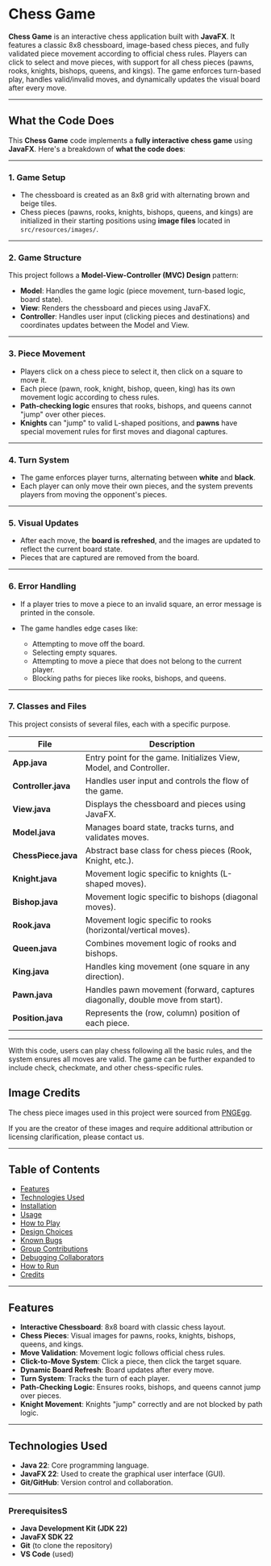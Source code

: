 # **Chess Game**

**Chess Game** is an interactive chess application built with **JavaFX**. It features a classic 8x8 chessboard, image-based chess pieces, and fully validated piece movement according to official chess rules. Players can click to select and move pieces, with support for all chess pieces (pawns, rooks, knights, bishops, queens, and kings). The game enforces turn-based play, handles valid/invalid moves, and dynamically updates the visual board after every move.

---

## **What the Code Does**

This **Chess Game** code implements a **fully interactive chess game** using **JavaFX**. Here's a breakdown of **what the code does**:

---

### **1. Game Setup**
- The chessboard is created as an 8x8 grid with alternating brown and beige tiles.
- Chess pieces (pawns, rooks, knights, bishops, queens, and kings) are initialized in their starting positions using **image files** located in `src/resources/images/`.

---

### **2. Game Structure**
This project follows a **Model-View-Controller (MVC) Design** pattern:
- **Model**: Handles the game logic (piece movement, turn-based logic, board state).
- **View**: Renders the chessboard and pieces using JavaFX.
- **Controller**: Handles user input (clicking pieces and destinations) and coordinates updates between the Model and View.

---

### **3. Piece Movement**
- Players click on a chess piece to select it, then click on a square to move it.
- Each piece (pawn, rook, knight, bishop, queen, king) has its own movement logic according to chess rules.
- **Path-checking logic** ensures that rooks, bishops, and queens cannot "jump" over other pieces.
- **Knights** can "jump" to valid L-shaped positions, and **pawns** have special movement rules for first moves and diagonal captures.

---

### **4. Turn System**
- The game enforces player turns, alternating between **white** and **black**.
- Each player can only move their own pieces, and the system prevents players from moving the opponent's pieces.

---

### **5. Visual Updates**
- After each move, the **board is refreshed**, and the images are updated to reflect the current board state.
- Pieces that are captured are removed from the board.

---

### **6. Error Handling**
- If a player tries to move a piece to an invalid square, an error message is printed in the console.

- The game handles edge cases like:
  - Attempting to move off the board.
  - Selecting empty squares.
  - Attempting to move a piece that does not belong to the current player.
  - Blocking paths for pieces like rooks, bishops, and queens.

---

### **7. Classes and Files**
This project consists of several files, each with a specific purpose.

| **File**             | **Description**                                       |
|---------------------|-------------------------------------------------------|
| **App.java**         | Entry point for the game. Initializes View, Model, and Controller. |
| **Controller.java**  | Handles user input and controls the flow of the game.  |
| **View.java**        | Displays the chessboard and pieces using JavaFX.       |
| **Model.java**       | Manages board state, tracks turns, and validates moves. |
| **ChessPiece.java**  | Abstract base class for chess pieces (Rook, Knight, etc.). |
| **Knight.java**      | Movement logic specific to knights (L-shaped moves).   |
| **Bishop.java**      | Movement logic specific to bishops (diagonal moves).   |
| **Rook.java**        | Movement logic specific to rooks (horizontal/vertical moves). |
| **Queen.java**       | Combines movement logic of rooks and bishops.          |
| **King.java**        | Handles king movement (one square in any direction).   |
| **Pawn.java**        | Handles pawn movement (forward, captures diagonally, double move from start). |
| **Position.java**    | Represents the (row, column) position of each piece.  |

---

With this code, users can play chess following all the basic rules, and the system ensures all moves are valid. The game can be further expanded to include check, checkmate, and other chess-specific rules. 

## Image Credits
The chess piece images used in this project were sourced from [PNGEgg](https://www.pngegg.com/en/png-pdjoy).

If you are the creator of these images and require additional attribution or licensing clarification, please contact us.

---

## **Table of Contents**
- [Features](#features)
- [Technologies Used](#technologies-used)
- [Installation](#installation)
- [Usage](#usage)
- [How to Play](#how-to-play)
- [Design Choices](#design-choices)
- [Known Bugs](#known-bugs)
- [Group Contributions](#group-contributions)
- [Debugging Collaborators](#debugging-collaborators)
- [How to Run](#how-to-run)
- [Credits](#credits)

---

## **Features**
- **Interactive Chessboard**: 8x8 board with classic chess layout.
- **Chess Pieces**: Visual images for pawns, rooks, knights, bishops, queens, and kings.
- **Move Validation**: Movement logic follows official chess rules.
- **Click-to-Move System**: Click a piece, then click the target square.
- **Dynamic Board Refresh**: Board updates after every move.
- **Turn System**: Tracks the turn of each player.
- **Path-Checking Logic**: Ensures rooks, bishops, and queens cannot jump over pieces.
- **Knight Movement**: Knights "jump" correctly and are not blocked by path logic.

---

## **Technologies Used**
- **Java 22**: Core programming language.
- **JavaFX 22**: Used to create the graphical user interface (GUI).
- **Git/GitHub**: Version control and collaboration.

---
### **Prerequisites**S
- **Java Development Kit (JDK 22)**
- **JavaFX SDK 22**
- **Git** (to clone the repository)
- **VS Code** (used)


